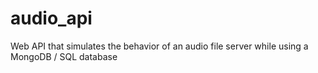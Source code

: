 # audio_api
Web API that simulates the behavior of an audio file server while using a MongoDB / SQL database
